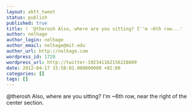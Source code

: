 ```yaml
---
layout: aktt_tweet
status: publish
published: true
title: ! '@therosh Also, where are you sitting? I''m ~6th row...'
author: nelhage
author_login: nelhage
author_email: nelhage@mit.edu
author_url: http://nelhage.com
wordpress_id: 1720
wordpress_url: http://twitter-192341162156228609
date: 2012-04-17 15:58:01.000000000 +02:00
categories: []
tags: []
---
```

@therosh Also, where are you sitting? I'm ~6th row, near the right of the center section.
